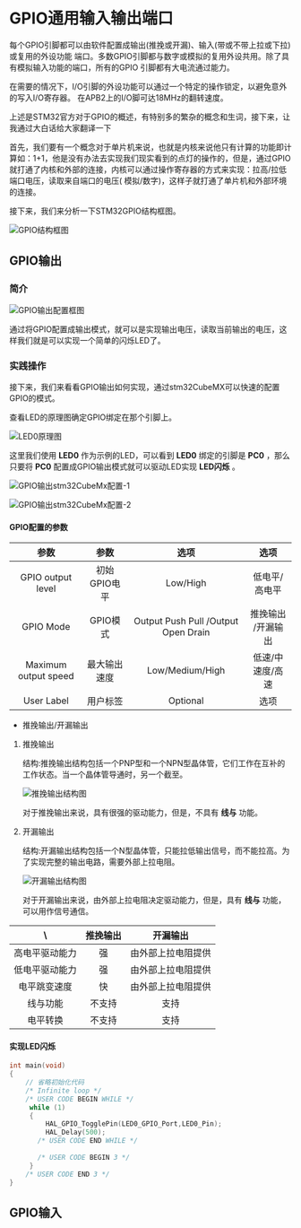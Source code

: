 # GPIO通用输入输出端口

每个GPIO引脚都可以由软件配置成输出(推挽或开漏)、输入(带或不带上拉或下拉)或复用的外设功能
端口。多数GPIO引脚都与数字或模拟的复用外设共用。除了具有模拟输入功能的端口，所有的GPIO
引脚都有大电流通过能力。

在需要的情况下，I/O引脚的外设功能可以通过一个特定的操作锁定，以避免意外的写入I/O寄存器。
在APB2上的I/O脚可达18MHz的翻转速度。

上述是STM32官方对于GPIO的概述，有特别多的繁杂的概念和生词，接下来，让我通过大白话给大家翻译一下

首先，我们要有一个概念对于单片机来说，也就是内核来说他只有计算的功能即计算如：1+1，他是没有办法去实现我们现实看到的点灯的操作的，但是，通过GPIO就打通了内核和外部的连接，内核可以通过操作寄存器的方式来实现：拉高/拉低端口电压，读取来自端口的电压(
模拟/数字)，这样子就打通了单片机和外部环境的连接。

接下来，我们来分析一下STM32GPIO结构框图。

![GPIO结构框图](figures/base_gpio_gpiostruc.png)

## GPIO输出

### 简介

![GPIO输出配置框图](figures/base_gpio_gpioOutConifg.png)

通过将GPIO配置成输出模式，就可以是实现输出电压，读取当前输出的电压，这样我们就是可以实现一个简单的闪烁LED了。

### 实践操作

接下来，我们来看看GPIO输出如何实现，通过stm32CubeMX可以快速的配置GPIO的模式。

查看LED的原理图确定GPIO绑定在那个引脚上。

![LED0原理图](figures/base_gpio_led0Schematic.png)

这里我们使用 **LED0** 作为示例的LED，可以看到 **LED0** 绑定的引脚是 **PC0** ，那么只要将 **PC0** 配置成GPIO输出模式就可以驱动LED实现
**LED闪烁** 。

![GPIO输出stm32CubeMx配置-1](base_gpio_stm32CubxConfig-1.png)

![GPIO输出stm32CubeMx配置-2](base_gpio_stm32CubxConfig-2.png)

#### GPIO配置的参数

|          参数          |    参数    |                 选项                  |     选项     |
|:--------------------:|:--------:|:-----------------------------------:|:----------:|
|  GPIO output level   | 初始GPIO电平 |              Low/High               |  低电平/高电平   |
|      GPIO Mode       |  GPIO模式  | Output Push Pull /Output Open Drain | 推挽输出 /开漏输出 |
| Maximum output speed |  最大输出速度  |           Low/Medium/High           | 低速/中速度/高速  |
|      User Label      |   用户标签   |              Optional               |     选项     |

+ 推挽输出/开漏输出

1. 推挽输出

   结构:推挽输出结构包括一个PNP型和一个NPN型晶体管，它们工作在互补的工作状态。当一个晶体管导通时，另一个截至。

   ![推挽输出结构图](figures/base_gpio_push-PullOutputStructureChart.png)

   对于推挽输出来说，具有很强的驱动能力，但是，不具有 **线与** 功能。

2. 开漏输出

   结构:开漏输出结构包括一个N型晶体管，只能拉低输出信号，而不能拉高。为了实现完整的输出电路，需要外部上拉电阻。

   ![开漏输出结构图](figures/base_gpio_openDrainOutputStructureChart.png)

   对于开漏输出来说，由外部上拉电阻决定驱动能力，但是，具有 **线与** 功能，可以用作信号通信。

|    \    | 推挽输出 |   开漏输出    |
|:-------:|:----:|:---------:|
| 高电平驱动能力 |  强   | 由外部上拉电阻提供 |
| 低电平驱动能力 |  强   | 由外部上拉电阻提供 |
| 电平跳变速度  |  快   | 由外部上拉电阻提供 |
|  线与功能   | 不支持  |    支持     |
|  电平转换   | 不支持  |    支持     |

#### 实现LED闪烁

```c
int main(void)
{
    // 省略初始化代码
    /* Infinite loop */
    /* USER CODE BEGIN WHILE */
     while (1)
     {
         HAL_GPIO_TogglePin(LED0_GPIO_Port,LED0_Pin);
         HAL_Delay(500);
       /* USER CODE END WHILE */
   
       /* USER CODE BEGIN 3 */
     }
    /* USER CODE END 3 */
}
```

## GPIO输入